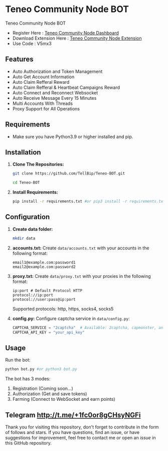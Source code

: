 # Teneo Community Node BOT
Teneo Community Node BOT

- Register Here : [Teneo Community Node Dashboard](https://dashboard.teneo.pro/auth/signup)
- Download Extension Here : [Teneo Community Node Extension](https://chromewebstore.google.com/detail/teneo-community-node/emcclcoaglgcpoognfiggmhnhgabppkm)
- Use Code : V5mx3

## Features

  - Auto Authorization and Token Management
  - Auto Get Account Information
  - Auto Claim Refferal Reward
  - Auto Claim Refferal & Heartbeat Campaigns Reward
  - Auto Connect and Reconnect Websocket
  - Auto Receive Message Every 15 Minutes
  - Multi Accounts With Threads
  - Proxy Support for All Operations

## Requirements

- Make sure you have Python3.9 or higher installed and pip.

## Installation

1. **Clone The Repositories:**
   ```bash
   git clone https://github.com/TellBip/Teneo-BOT.git
   ```
   ```bash
   cd Teneo-BOT
   ```

2. **Install Requirements:**
   ```bash
   pip install -r requirements.txt #or pip3 install -r requirements.txt
   ```

## Configuration

1. **Create data folder:**
   ```bash
   mkdir data
   ```

2. **accounts.txt:** Create `data/accounts.txt` with your accounts in the following format:
   ```
   email1@example.com:password1
   email2@example.com:password2
   ```

3. **proxy.txt:** Create `data/proxy.txt` with your proxies in the following format:
   ```
   ip:port # Default Protocol HTTP
   protocol://ip:port
   protocol://user:pass@ip:port
   ```
   Supported protocols: http, https, socks4, socks5

4. **config.py:** Configure captcha service in `data/config.py`:
   ```python
   CAPTCHA_SERVICE = "2captcha"  # Available: 2captcha, capmonster, anticaptcha
   CAPTCHA_API_KEY = "your_api_key"
   ```

## Usage

Run the bot:
```bash
python bot.py #or python3 bot.py
```

The bot has 3 modes:
1. Registration (Coming soon...)
2. Authorization (Get and save tokens)
3. Farming (Connect to WebSocket and earn points)

## Telegram http://t.me/+1fc0or8gCHsyNGFi

Thank you for visiting this repository, don't forget to contribute in the form of follows and stars.
If you have questions, find an issue, or have suggestions for improvement, feel free to contact me or open an *issue* in this GitHub repository.

